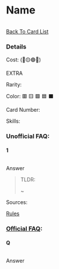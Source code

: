 # Name
![]()

[Back To Card List](./index.md)
### Details
Cost: (🔴🟡🟢🔵)

EXTRA
 
Rarity: 

Color:  🟥 🟨 🟩 🟦 ⬛️ 

Card Number: 

Skills: 
> 

### Unofficial FAQ:
#### 1
> 

![]()

Answer
> TLDR: 
>
> ~
> 
>


Sources: 

[Rules][2]
> 

### [Official FAQ][1]: 
#### Q
> 
![]()

Answer
> 




[1]: http://www.dbs-cardgame.com/us-en/rule/card_faq.php
[2]: http://www.dbs-cardgame.com/pdf/rulemanual.pdf?ver_1.18_2
